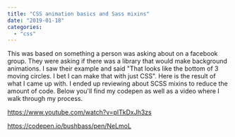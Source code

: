 ```yaml
---
title: "CSS animation basics and Sass mixins"
date: "2019-01-18"
categories: 
  - "css"
---
```


This was based on something a person was asking about on a facebook group. They were asking if there was a library that would make background animations. I saw their example and said "That looks like the bottom of 3 moving circles. I bet I can make that with just CSS". Here is the result of what I came up with. I ended up reviewing about SCSS mixins to reduce the amount of code. Below you'll find my codepen as well as a video where I walk through my process.

https://www.youtube.com/watch?v=plTkDxJh3zs

https://codepen.io/bushbass/pen/NeLmoL
